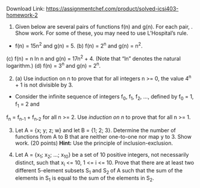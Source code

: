 Download Link: https://assignmentchef.com/product/solved-icsi403-homework-2
<br>
<ol>

 <li>Given below are several pairs of functions f(n) and g(n). For each pair, . Show work. For some of these, you may need to use L’Hospital’s rule.</li>

</ol>




<ul>

 <li>f(n) = 15n<sup>2</sup> and g(n) = 5. (b) f(n) = 2<sup>n</sup> and g(n) = n<sup>2</sup>.</li>

</ul>

(c) f(n) = n ln n and g(n) = 17n<sup>2</sup> + 4. (Note that “ln” denotes the natural logarithm.) (d) f(n) = 3<sup>n</sup> and g(n) = 2<sup>n</sup>.




<ol start="2">

 <li>(a) Use induction on n to prove that for all integers n &gt;= 0, the value 4<sup>n</sup> + 1 is not divisible by 3.</li>

</ol>




<ul>

 <li>Consider the infinite sequence of integers f<sub>0</sub>, f<sub>1</sub>, f<sub>2</sub>, …, defined by f<sub>0</sub> = 1, f<sub>1</sub> = 2 and</li>

</ul>

f<sub>n</sub> = f<sub>n-1</sub> + f<sub>n-2</sub> for all n &gt;= 2. Use <em>induction on n</em> to prove that for all n &gt;= 1.




<ol start="3">

 <li>Let A = {x; y; z; w} and let B = {1; 2; 3}. Determine the number of functions from A to B that are neither one-to-one nor map y to 3. Show work. (20 points) <strong>Hint:</strong> Use the principle of inclusion-exclusion.</li>

</ol>







<ol start="4">

 <li>Let A = {x<sub>1</sub>; x<sub>2</sub>; …; x<sub>10</sub>} be a set of 10 positive integers, not necessarily distinct, such that x<sub>i</sub> &lt;= 10, 1 &lt;= i &lt;= 10. Prove that there are at least two different 5-element subsets S<sub>1</sub> and S<sub>2 </sub>of A such that the sum of the elements in S<sub>1</sub> is equal to the sum of the elements in S<sub>2</sub>.</li>

</ol>